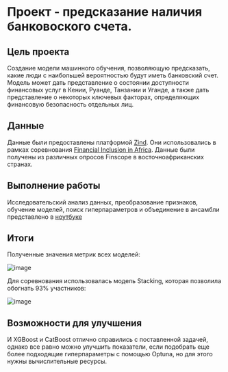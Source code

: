 # Проект - предсказание наличия банковоского счета.

## Цель проекта
Cоздание модели машинного обучения, позволяющую предсказать, какие люди с наибольшей вероятностью будут иметь банковский счет. \
Модель может дать представление о состоянии доступности финансовых услуг в Кении, Руанде, Танзании и Уганде, а также дать представление о некоторых ключевых факторах, определяющих финансовую безопасность отдельных лиц.
## Данные
Данные были предоставлены платформой [Zind](https://zindi.africa/). Они использовались в рамках соревнования [Financial Inclusion in Africa](https://zindi.africa/competitions/financial-inclusion-in-africa). Данные были получены из различных опросов Finscope в восточноафриканских странах.
## Выполнение работы
Исследовательский анализ данных, преобразование признаков, обучение моделей, поиск гиперпараметров и объединение в ансамбли представлено в [ноутбуке](https://github.com/NaumovGerman/Projects/blob/main/bank_accounts/affrica.ipynb)
## Итоги
Полученные значения метрик всех моделей:

![image](https://github.com/NaumovGerman/Projects/assets/90508172/097448b5-81ae-488b-8dbc-9c451c093c3c)

Для соревнования использовалась модель Stacking, которая позволила обогнать 93% участников:

![image](https://github.com/NaumovGerman/Projects/assets/90508172/1e4bb286-56ae-4900-9a29-baf244e0cab1)

## Возможности для улучшения
И XGBoost и CatBoost отлично справились с поставленной задачей, однако все равно можно улучшить показатели, если подобрать еще более подходящие гиперпараметры с помощью Optuna, но для этого нужны вычислительные ресурсы.
